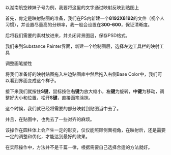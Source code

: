 以湖南航空辣妹子号为例，我要将这里的文字通过映射反映到贴图上



首先，肯定是映射贴图的准备，我们在PS内新建一个**8192X8192**的文件（视个人习惯），并设置尽量高的分辨率，我一般会设置在**300-600**，保证清晰度。

后将我们需要的素材放进来，并关闭背景图层，保存PSD格式。



我们来到Substance Painter界面，新建一个绘制图层，选择左边工具栏的映射工具



调整画笔塑性



将我们准备好的映射贴图拖入左边贴图库中然后拖入右侧Base Color中，我们可以看到界面变成这个样子。



接下来我们就按住**S键**，鼠标按住**右键**为放大缩小，**左键**为旋转，**中键**为移动，调整好大小和位置，松开**S键**，直接画笔涂抹。

这个时候，我们就已经将需要的部分映射到贴图当中去了。



并且，在贴图中，也免去了一些对齐的麻烦。



该操作在圆柱体上会产生一定的形变，仅仅能照顾侧面视角，在映射后，还是需要一定的调整和优化，才能达到最好的效果。

在实际操作中，方法并不是千篇一律，根据需要自己选择合适的方法就好。